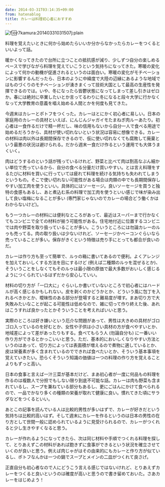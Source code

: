 ```yaml
---
date: 2014-03-31T03:14:35+09:00
from: hatenablog
title: カレーは料理初心者におすすめ
---
```

 ![f:id:r7kamura:20140331031507j:plain](http://cdn-ak.f.st-hatena.com/images/fotolife/r/r7kamura/20140331/20140331031507.jpg "f:id:r7kamura:20140331031507j:plain")

  

料理を覚えたいときに何から始めたらいいか分からなかったらカレーをつくるといいよって話。
  

暖かくなってきたので台所に立つことの抵抗感が減り、少しずつ自分の楽しめるペースで学びながら料理を覚えていこうという気持ちになってきた。寒暖の変化によって何かの動機が促進されるというのは面白い。寒暖の変化がモチベーションに影響するんだったら、日本のように中緯度で大陸の辺縁にあるような地域ではものづくりのモチベーションが湧きまくって技術大国として最高の生産性を発揮できるのでは。いや、冬になったら皆鬱状態になってしまって差し引きはゼロか。春には絶対に卒業したいとか言ってるわりに冬になると段々大学に行かなくなって大学教育の意義を唱え始める人間とかを何度も見てきた。

  

今週末はカレーとポトフをつくった。カレーはとにかく初心者に易しい。日本の家庭用のカレーの具材といえば、にんじんジャガイモたまねぎ肉ルーあたり。初心者は一食作るだけで精一杯だし、味の信用もないから自分一人で食べる用途で始めるだろうから、具材が使い切れないという状況は容易に想像できる。カレーの材料は肉以外は長期間保存できるので、仮に使い切れなくても腐敗して廃棄という最悪の状況は避けられる。だから週末一食だけ作るという運用でも大体うまくいく。

  

肉はどうするのという話が残っているけれど、野菜と比べて肉は割高なぶん細かい単位で売っているから、自分の食べる分量だけ買いやすい。とは言え料理をするたびに材料を買いに行っていては疲れて料理を続ける気持ちも失われてしまうというもの。そこで使い切れない可能性がある場合は肉類の中でも長期間保存しやすい加工肉を使うといい。具体的にはソーセージ。良いソーセージを買うと独特の食感もあるし、あと煮込む系の料理で加工肉を使うといい感じで味が染み出して良い塩梅になることが多い (専門家じゃないのでカレーの場合どう働くかはわからないけど)。

  

もう一つカレーの材料には便利なところがあって、最近はスーパーまで行かなくてもコンビニで全ての材料が揃う可能性がある。住宅地付近に位置するコンビニでは肉や野菜を取り扱っていることが多い。こういうところには勿論カレーのルゥも売ってる。肉の取り扱いは少ないけれど、ソーセージかベーコンぐらいなら売っていることが多い。保存がきくという特徴は売り手にとっても都合が良いのだ。

  

カレーは作り方も至って簡単で、ルゥの箱に書いてあるので便利。よくアレンジを加えておいしくする方法を目にするけど (例えば二種類のルゥを混ぜるとか)、そういうことをしなくてもそのルゥは最小限の原価で最大多数がおいしく感じるようにつくられているはずだから安心していい。

  

材料の切り方が「一口大に」ぐらいしか書いていないところで初心者にはハードルが高く感じるかもしれない。皮を剥くのかどうかとか、どういう風に包丁を入れるべきかとか、曖昧性のある部分が登場すると難易度が増す。まあ切り方で大失敗みたいなことが起こる可能性は低めなので、雑に切って作り終えた後、あれはこうすれば良かったとかそういうことを考えればいいと思う。

  

実際のところは好き嫌いという厄介な問題があって、男性は大きめの具材がゴロゴロ入っているのを好むとか、女性や子供は小さい具材の方が食べやすいとか、地域差によって差があったりもする。食べてもらう人 (勿論自分も) に一番いい作り方ができるとかっこいいと思う。ただ、基本的においしくなりやすい方法というのはあって、切り方によっては表面積が増えるので煮物に適しているとか、皮は栄養素が多く含まれているのでできれば食べたいとか、そういう基本事項を覚えていきたい。恐らくそういう知識の価値は一つの料理の作り方を覚えることよりもずっと高い。

  

日本の食事と言えば一汁三菜が基本だけど、まあ初心者が一度に何品もの料理を作るのは複数人で分担でもしない限り到底不可能な話。カレーは肉も野菜も含まれているし、スープを兼ねている部分もあるし、更にごはんにかけて食べられるので、一品でかなり多くの種類の栄養が取れて健康に良い。慣れてきた頃にサラダなどをつくるといい。

  

あとこの記事を読んでいる人は比較的男性が多いはずで、カレーが好きだという気持ちは比較的高いはず。そして週末にカレーを作るというのは日本の男性の在り方として世間一般に認められているように見受けられるので、カレーがつくれると少し生きやすくなると思う。

  

カレーが作れるようになってきたら、次は同じ材料や手順でつくれる料理を探して、とりあえずこの材料があれば飽きずに食事ができるという状況を確立させていくのが良いと思う。例えば肉じゃがはその由来的にもカレーと作り方が似ているし、ポトフなんかは一つの鍋でスープとメインの二皿がつくれて良さげ。

  

正直自分も初心者なので人にどうこう言える感じではないけれど、とりあえずカレーをつくると良いというのは確度が高いと思うので書き留めておいた。さあカレーをはじめよう！
